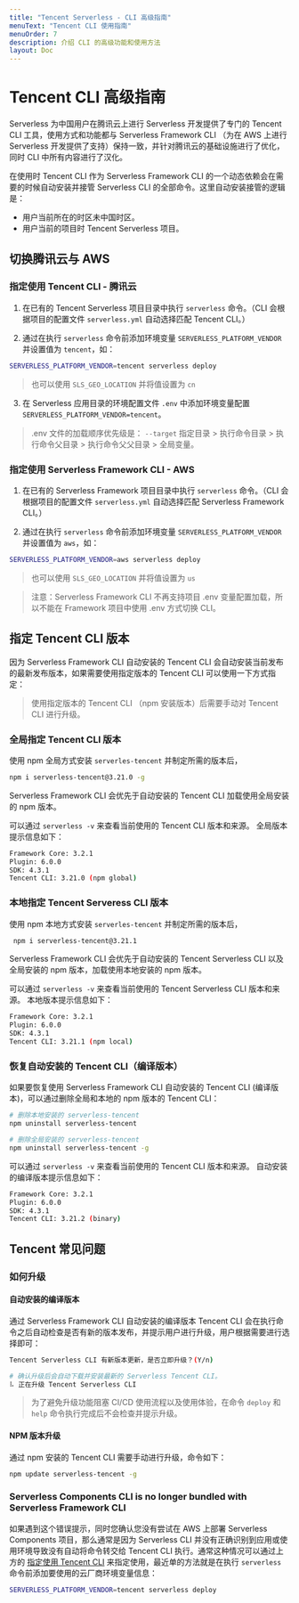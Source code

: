 ```yaml
---
title: "Tencent Serverless - CLI 高级指南"
menuText: "Tencent CLI 使用指南"
menuOrder: 7
description: 介绍 CLI 的高级功能和使用方法
layout: Doc
---
```


# Tencent CLI 高级指南

Serverless 为中国用户在腾讯云上进行 Serverless 开发提供了专门的 Tencent CLI 工具，使用方式和功能都与 Serverless Framework CLI （为在 AWS 上进行 Serverless 开发提供了支持）保持一致，并针对腾讯云的基础设施进行了优化，同时 CLI 中所有内容进行了汉化。

在使用时 Tencent CLI 作为 Serverless Framework CLI 的一个动态依赖会在需要的时候自动安装并接管 Serverless CLI 的全部命令。这里自动安装接管的逻辑是：

* 用户当前所在的时区未中国时区。
* 用户当前的项目时 Tencent Serverless 项目。

## 切换腾讯云与 AWS

### 指定使用 Tencent CLI - 腾讯云

1. 在已有的 Tencent Serverless 项目目录中执行 `serverless` 命令。（CLI 会根据项目的配置文件 `serverless.yml` 自动选择匹配 Tencent CLI。）

2. 通过在执行 `serverless` 命令前添加环境变量 `SERVERLESS_PLATFORM_VENDOR` 并设置值为 `tencent`，如：
```bash
SERVERLESS_PLATFORM_VENDOR=tencent serverless deploy
```

> 也可以使用 `SLS_GEO_LOCATION` 并将值设置为 `cn`

3. 在 Serverless 应用目录的环境配置文件 `.env` 中添加环境变量配置 `SERVERLESS_PLATFORM_VENDOR=tencent`。

> .env 文件的加载顺序优先级是： `--target` 指定目录 > 执行命令目录 > 执行命令父目录 > 执行命令父父目录 > 全局变量。

### 指定使用 Serverless Framework CLI - AWS

1. 在已有的 Serverless Framework 项目目录中执行 `serverless` 命令。（CLI 会根据项目的配置文件 `serverless.yml` 自动选择匹配 Serverless Framework CLI。）

2. 通过在执行 `serverless` 命令前添加环境变量 `SERVERLESS_PLATFORM_VENDOR` 并设置值为 `aws`，如：
```bash
SERVERLESS_PLATFORM_VENDOR=aws serverless deploy
```

> 也可以使用 `SLS_GEO_LOCATION` 并将值设置为 `us`

> 注意：Serverless Framework CLI 不再支持项目 .env 变量配置加载，所以不能在 Framework 项目中使用 .env 方式切换 CLI。

## 指定 Tencent CLI 版本

因为 Serverless Framework CLI 自动安装的 Tencent CLI 会自动安装当前发布的最新发布版本，如果需要使用指定版本的 Tencent CLI 可以使用一下方式指定：

> 使用指定版本的 Tencent CLI （npm 安装版本）后需要手动对 Tencent CLI 进行升级。

### 全局指定 Tencent CLI 版本

使用 npm 全局方式安装 `serverles-tencent` 并制定所需的版本后，
```bash
npm i serverless-tencent@3.21.0 -g
```

Serverless Framework CLI 会优先于自动安装的 Tencent CLI 加载使用全局安装的 npm 版本。

可以通过 `serverless -v` 来查看当前使用的 Tencent CLI 版本和来源。 全局版本提示信息如下：

```bash
Framework Core: 3.2.1
Plugin: 6.0.0
SDK: 4.3.1
Tencent CLI: 3.21.0 (npm global)
```

### 本地指定 Tencent Serveress CLI 版本

使用 npm 本地方式安装 `serverles-tencent` 并制定所需的版本后，
```bash
 npm i serverless-tencent@3.21.1
```

Serverless Framework CLI 会优先于自动安装的 Tencent Serverless CLI 以及全局安装的 npm 版本，加载使用本地安装的 npm 版本。

可以通过 `serverless -v` 来查看当前使用的 Tencent Serverless CLI 版本和来源。 本地版本提示信息如下：

```bash
Framework Core: 3.2.1
Plugin: 6.0.0
SDK: 4.3.1
Tencent CLI: 3.21.1 (npm local)
```

### 恢复自动安装的 Tencent CLI（编译版本）

如果要恢复使用 Serverless Framework CLI 自动安装的 Tencent CLI (编译版本)，可以通过删除全局和本地的 npm 版本的 Tencent CLI：

```bash
# 删除本地安装的 serverless-tencent
npm uninstall serverless-tencent

# 删除全局安装的 serverless-tencent
npm uninstall serverless-tencent -g
```

可以通过 `serverless -v` 来查看当前使用的 Tencent CLI 版本和来源。 自动安装的编译版本提示信息如下：

```bash
Framework Core: 3.2.1
Plugin: 6.0.0
SDK: 4.3.1
Tencent CLI: 3.21.2 (binary)
```

## Tencent 常见问题

### 如何升级

#### 自动安装的编译版本

通过 Serverless Framework CLI 自动安装的编译版本 Tencent CLI 会在执行命令之后自动检查是否有新的版本发布，并提示用户进行升级，用户根据需要进行选择即可：

```bash
Tencent Serverless CLI 有新版本更新，是否立即升级？(Y/n)

# 确认升级后会自动下载并安装最新的 Serverless Tencent CLI。
⠧ 正在升级 Tencent Serverless CLI 
```

> 为了避免升级功能阻塞 CI/CD 使用流程以及使用体验，在命令 `deploy` 和 `help` 命令执行完成后不会检查并提示升级。 

#### NPM 版本升级

通过 npm 安装的 Tencent CLI 需要手动进行升级，命令如下：

```bash
npm update serverless-tencent -g
```

### Serverless Components CLI is no longer bundled with Serverless Framework CLI

如果遇到这个错误提示，同时您确认您没有尝试在 AWS 上部署 Serverless Components 项目，那么通常是因为 Serverless CLI 并没有正确识别到应用或使用环境导致没有自动将命令转交给 Tencent CLI 执行。通常这种情况可以通过上方的 [指定使用 Tencent CLI](#指定使用-Tencent-CLI---腾讯云) 来指定使用，最近单的方法就是在执行 `serverless` 命令前添加要使用的云厂商环境变量信息：

```bash
SERVERLESS_PLATFORM_VENDOR=tencent serverless deploy
```